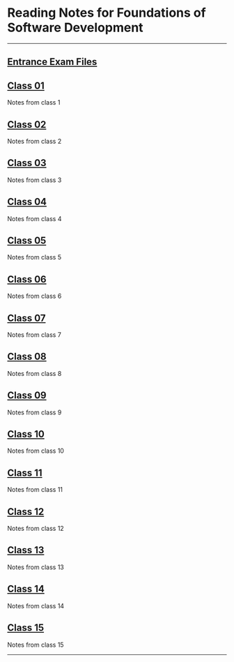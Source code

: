 # Reading Notes for Foundations of Software Development
_____

## [Entrance Exam Files](Reading-Notes/201/entranceexam)

## [Class 01](/Reading-Notes/201/Class01)

Notes from class 1

## [Class 02](/Reading-Notes/201/Class02/class-01.md)

Notes from class 2

## [Class 03](/Reading-Notes/201/Class03)

Notes from class 3

## [Class 04](/Reading-Notes/201/Class04)

Notes from class 4

## [Class 05](/Reading-Notes/201/Class05)

Notes from class 5

## [Class 06](/Reading-Notes/201/Class06)

Notes from class 6

## [Class 07](/Reading-Notes/201/Class07)

Notes from class 7

## [Class 08](/Reading-Notes/201/Class08)

Notes from class 8

## [Class 09](/Reading-Notes/201/Class09)

Notes from class 9

## [Class 10](/Reading-Notes/201/Class10)

Notes from class 10

## [Class 11](/Reading-Notes/201/Class11)

Notes from class 11

## [Class 12](/Reading-Notes/201/Class12)

Notes from class 12

## [Class 13](/Reading-Notes/201/Class13)

Notes from class 13

## [Class 14](/Reading-Notes/201/Class14)

Notes from class 14

## [Class 15](/Reading-Notes/201/Class15)

Notes from class 15


*****


